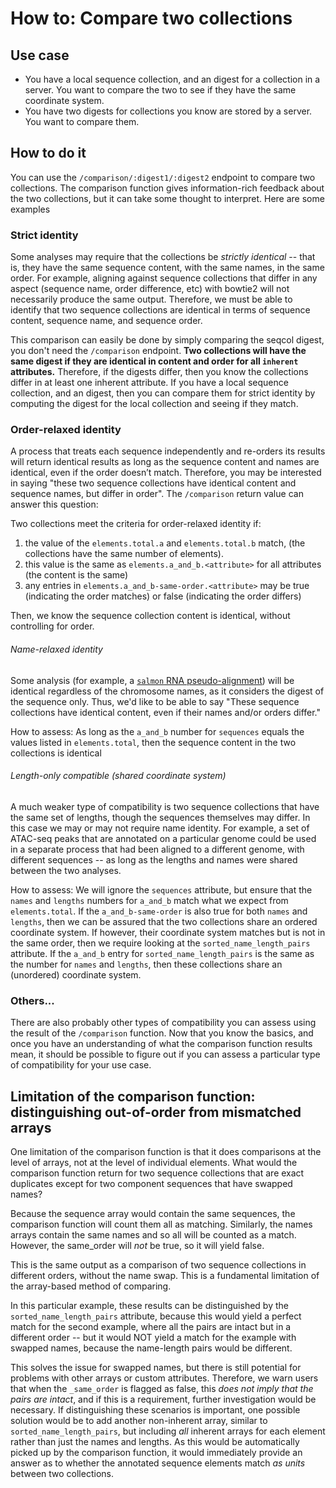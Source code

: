 # How to: Compare two collections

## Use case

- You have a local sequence collection, and an digest for a collection in a server. You want to compare the two to see if they have the same coordinate system.
- You have two digests for collections you know are stored by a server. You want to compare them.

## How to do it

You can use the `/comparison/:digest1/:digest2` endpoint to compare two collections.
The comparison function gives information-rich feedback about the two collections, but it can take some thought to interpret. Here are some examples

### Strict identity

Some analyses may require that the collections be *strictly identical* -- that is, they have the same sequence content, with the same names, in the same order.
For example, aligning against sequence collections that differ in any aspect (sequence name, order difference, etc) with bowtie2 will not necessarily produce the same output.
Therefore, we must be able to identify that two sequence collections are identical in terms of sequence content, sequence name, and sequence order. 

This comparison can easily be done by simply comparing the seqcol digest, you don't need the `/comparison` endpoint.
**Two collections will have the same digest if they are identical in content and order for all `inherent` attributes.**
Therefore, if the digests differ, then you know the collections differ in at least one inherent attribute.
If you have a local sequence collection, and an digest, then you can compare them for strict identity by computing the digest for the local collection and seeing if they match.

### Order-relaxed identity

A process that treats each sequence independently and re-orders its results will return identical results as long as the sequence content and names are identical, even if the order doesn’t match. Therefore, you may be interested in saying "these two sequence collections have identical content and sequence names, but differ in order". The `/comparison` return value can answer this question:

Two collections meet the criteria for order-relaxed identity if:

1. the value of the `elements.total.a` and `elements.total.b` match, (the collections have the same number of elements).
2. this value is the same as `elements.a_and_b.<attribute>` for all attributes (the content is the same)
3. any entries in `elements.a_and_b-same-order.<attribute>` may be true (indicating the order matches) or false (indicating the order differs)

Then, we know the sequence collection content is identical, without controlling for order. 

###### Name-relaxed identity

Some analysis (for example, a [`salmon` RNA pseudo-alignment](https://salmon.readthedocs.io/en/latest/salmon.html)) will be identical regardless of the chromosome names, as it considers the digest of the sequence only.
Thus, we'd like to be able to say "These sequence collections have identical content, even if their names and/or orders differ."

How to assess: As long as the `a_and_b` number for `sequences` equals the values listed in `elements.total`, then the sequence content in the two collections is identical

###### Length-only compatible (shared coordinate system)

A much weaker type of compatibility is two sequence collections that have the same set of lengths, though the sequences themselves may differ.
In this case we may or may not require name identity. For example, a set of ATAC-seq peaks that are annotated on a particular genome could be used in a separate process that had been aligned to a different genome, with different sequences -- as long as the lengths and names were shared between the two analyses.

How to assess: We will ignore the `sequences` attribute, but ensure that the `names` and `lengths` numbers for `a_and_b` match what we expect from `elements.total`.
If the `a_and_b-same-order` is also true for both `names` and `lengths`, then we can be assured that the two collections share an ordered coordinate system.
If however, their coordinate system matches but is not in the same order, then we require looking at the `sorted_name_length_pairs` attribute. If the `a_and_b` entry for `sorted_name_length_pairs` is the same as the number for `names` and `lengths`, then these collections share an (unordered) coordinate system.

### Others...

There are also probably other types of compatibility you can assess using the result of the `/comparison` function.
Now that you know the basics, and once you have an understanding of what the comparison function results mean, it should be possible to figure out if you can assess a particular type of compatibility for your use case.

## Limitation of the comparison function: distinguishing out-of-order from mismatched arrays

One limitation of the comparison function is that it does comparisons at the level of arrays, not at the level of individual elements. What would the comparison function return for two sequence collections that are exact duplicates except for two component sequences that have swapped names?

Because the sequence array would contain the same sequences, the comparison function will count them all as matching.
Similarly, the names arrays contain the same names and so all will be counted as a match.
However, the same_order will *not* be true, so it will yield false.

This is the same output as a comparison of two sequence collections in different orders, without the name swap. This is a fundamental limitation of the array-based method of comparing.

In this particular example, these results can be distinguished by the `sorted_name_length_pairs` attribute, because this would yield a perfect match for the second example, where all the pairs are intact but in a different order -- but it would NOT yield a match for the example with swapped names, because the name-length pairs would be different.

This solves the issue for swapped names, but there is still potential for problems with other arrays or custom attributes. Therefore, we warn users that when the `_same_order` is flagged as false, this *does not imply that the pairs are intact*, and if this is a requirement, further investigation would be necessary. If distinguishing these scenarios is important, one possible solution would be to add another non-inherent array, similar to `sorted_name_length_pairs`, but including *all* inherent arrays for each element rather than just the names and lengths. As this would be automatically picked up by the comparison function, it would immediately provide an answer as to whether the annotated sequence elements match *as units* between two collections.

